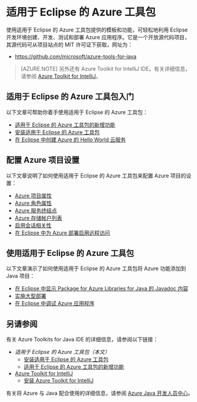 <!-- Remove azure-toolkit-intelij temproraily -->
<properties
	pageTitle="适用于 Eclipse 的 Azure 工具包 | Azure"
	description="了解适用于 Eclipse 的 Azure 工具包。"
	services=""
	documentationCenter="java"
	authors="rmcmurray"
	manager="wpickett"
	editor=""/>

<tags
	ms.service="multiple"
	ms.workload="na"
	ms.tgt_pltfrm="multiple"
	ms.devlang="Java"
	ms.topic="article"
	ms.date="09/20/2016"
	wacn.date="12/30/2016" 
	ms.author="robmcm;asirveda"/>


# 适用于 Eclipse 的 Azure 工具包

使用适用于 Eclipse 的 Azure 工具包提供的模板和功能，可轻松地利用 Eclipse 开发环境创建、开发、测试和部署 Azure 应用程序。它是一个开放源代码项目，其源代码可从项目站点的 MIT 许可证下获取，网址为：

* <https://github.com/microsoft/azure-tools-for-java>

> [AZURE.NOTE] 另外还有 Azure Toolkit for IntelliJ IDE。有关详细信息，请参阅 [Azure Toolkit for IntelliJ]。

## 适用于 Eclipse 的 Azure 工具包入门

以下文章可帮助你着手使用适用于 Eclipse 的 Azure 工具包：

* [适用于 Eclipse 的 Azure 工具包的新增功能]
* [安装适用于 Eclipse 的 Azure 工具包]
* [在 Eclipse 中创建 Azure 的 Hello World 云服务]

## 配置 Azure 项目设置

以下文章说明了如何使用适用于 Eclipse 的 Azure 工具包来配置 Azure 项目的设置：

* [Azure 项目属性]
* [Azure 角色属性]
* [Azure 服务终结点]
* [Azure 存储帐户列表]
* [启用会话相关性]
* [在 Eclipse 中为 Azure 部署启用远程访问]

## 使用适用于 Eclipse 的 Azure 工具包

以下文章演示了如何使用适用于 Eclipse 的 Azure 工具包将 Azure 功能添加到 Java 项目：

* [在 Eclipse 中显示 Package for Azure Libraries for Java 的 Javadoc 内容]
* [实施大型部署]
* [在 Eclipse 中调试 Azure 应用程序]

## 另请参阅

有关 Azure Toolkits for Java IDE 的详细信息，请参阅以下链接：

- *适用于 Eclipse 的 Azure 工具包（本文）*
  - [安装适用于 Eclipse 的 Azure 工具包]
  - [适用于 Eclipse 的 Azure 工具包的新增功能]
- [Azure Toolkit for IntelliJ]
  - [安装 Azure Toolkit for IntelliJ]

有关将 Azure 与 Java 配合使用的详细信息，请参阅 [Azure Java 开发人员中心]。

<!-- URL List -->


[适用于 Eclipse 的 Azure 工具包]: /documentation/articles/azure-toolkit-for-eclipse/
[Azure Toolkit for IntelliJ]: /documentation/articles/azure-toolkit-for-intellij/
[在 Eclipse 中创建 Azure 的 Hello World Web 应用]: /documentation/articles/app-service-web-eclipse-create-hello-world-web-app/
[在 IntelliJ 中创建 Azure 的 Hello World Web 应用]: /documentation/articles/app-service-web-intellij-create-hello-world-web-app/
[安装适用于 Eclipse 的 Azure 工具包]: /documentation/articles/azure-toolkit-for-eclipse-installation/
[安装 Azure Toolkit for IntelliJ]: /documentation/articles/azure-toolkit-for-intellij-installation/
[适用于 Eclipse 的 Azure 工具包的新增功能]: /documentation/articles/azure-toolkit-for-eclipse-whats-new/
[Azure Toolkit for IntelliJ 中的新增功能]: /documentation/articles/azure-toolkit-for-intellij-whats-new/

[Azure Java 开发人员中心]: /develop/java/

[Azure 项目属性]: /documentation/articles/azure-toolkit-for-eclipse-azure-project-properties/
[Azure 角色属性]: /documentation/articles/azure-toolkit-for-eclipse-azure-role-properties/
[Azure 服务终结点]: /documentation/articles/azure-toolkit-for-eclipse-azure-service-endpoints/
[Azure 存储帐户列表]: /documentation/articles/azure-toolkit-for-eclipse-azure-storage-account-list/
[在 Eclipse 中创建 Azure 的 Hello World 云服务]: /documentation/articles/azure-toolkit-for-eclipse-creating-a-hello-world-application/
[在 Eclipse 中调试 Azure 应用程序]: /documentation/articles/azure-toolkit-for-eclipse-debugging-azure-applications/
[在 Eclipse 中调试 Azure 的 Java Web 应用]: /documentation/articles/app-service-web/app-service-web-debug-java-web-app-in-eclipse/
[实施大型部署]: /documentation/articles/azure-toolkit-for-eclipse-deploying-large-deployments/
[在 Eclipse 中显示 Package for Azure Libraries for Java 的 Javadoc 内容]: /documentation/articles/azure-toolkit-for-eclipse-displaying-javadoc-content-for-azure-libraries/
[在 Eclipse 中为 Azure 部署启用远程访问]: /documentation/articles/azure-toolkit-for-eclipse-enabling-remote-access-for-azure-deployments/
[启用会话相关性]: /documentation/articles/azure-toolkit-for-eclipse-enable-session-affinity/
[HDInsight Tools Plugin for Eclipse]: /documentation/articles/hdinsight-apache-spark-eclipse-tool-plugin/


<!-- [How to Maintain Session Data with Session Affinity]: http://go.microsoft.com/fwlink/?LinkID=699539 -->
<!-- [How to Use Co-located Caching]: http://go.microsoft.com/fwlink/?LinkID=699542 -->
<!-- [How to Use Dedicated Caching]: http://go.microsoft.com/fwlink/?LinkID=699543 -->
<!-- [How to Use JMS with AMQP 1.0 in Azure with Eclipse]: http://go.microsoft.com/fwlink/?LinkID=699544 -->
<!-- [How to Use SSL Offloading]: http://go.microsoft.com/fwlink/?LinkID=699545 -->
<!-- [SSL Offloading]: http://go.microsoft.com/fwlink/?LinkID=699549 -->
<!-- [Using the Azure Service Runtime Library in JSP]: http://go.microsoft.com/fwlink/?LinkID=699551 -->

<!---HONumber=Mooncake_0919_2016-->